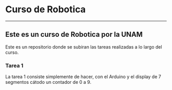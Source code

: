 # Curso de Robotica

----

## Este es un curso de Robotica por la UNAM

Este es un repositorio donde se subiran las tareas realizadas a lo largo del curso.

### Tarea 1

La tarea 1 consiste simplemente de hacer, con el Arduino y el display de 7 segmentos cátodo un contador de 0 a 9.

